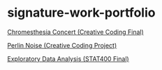 # signature-work-portfolio

[Chromesthesia Concert (Creative Coding Final)](https://github.com/emmccracken/creative-coding-final)   


[Perlin Noise (Creative Coding Project)](https://github.com/emmccracken/perlin-noise-project)   


[Exploratory Data Analysis (STAT400 Final)](https://github.com/emmccracken/stat-400-final)  

